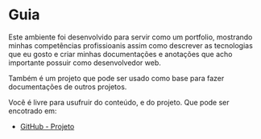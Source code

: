 
# Guia

Este ambiente foi desenvolvido para servir como um portfolio, mostrando minhas competências profissioanis assim como descrever as tecnologias que eu gosto e criar minhas documentações e anotações que acho importante possuir como desenvolvedor web.

Também é um projeto que pode ser usado como base para fazer documentações de outros projetos.

Você é livre para usufruir do conteúdo, e do projeto. Que pode ser encotrado em:

- [GitHub - Projeto](https://github.com/CeruttiMaicon/ceruttimaicon.github.io)
